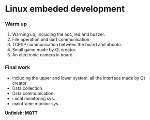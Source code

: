 # Linux embeded development



### Warm up

1. Warning up, including the adc, led and buzzer.
2. File operation and uart communication.
3. TCP/IP communication between the board and ubuntu.
4. Small game made by Qt creator.
5. An electronic camera in board.



### Final work

- Including the upper and lower system,  all the interface made by Qt creator.
- Data collection.
- Data communication.
- Local monitoring sys.
- mainframe monitor sys.



**Unfinish: MQTT**

